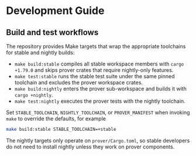 # Development Guide

## Build and test workflows

The repository provides Make targets that wrap the appropriate toolchains for
stable and nightly builds:

- `make build:stable` compiles all stable workspace members with `cargo +1.79.0`
  and skips prover crates that require nightly-only features.
- `make test:stable` runs the stable test suite under the same pinned toolchain
  and excludes the prover workspace crates.
- `make build:nightly` enters the prover sub-workspace and builds it with
  `cargo +nightly`.
- `make test:nightly` executes the prover tests with the nightly toolchain.

Set `STABLE_TOOLCHAIN`, `NIGHTLY_TOOLCHAIN`, or `PROVER_MANIFEST` when invoking
`make` to override the defaults, for example

```sh
make build:stable STABLE_TOOLCHAIN=+stable
```

The nightly targets only operate on `prover/Cargo.toml`, so stable developers do
not need to install nightly unless they work on prover components.
